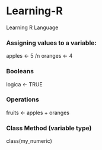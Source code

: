 # Learning-R
Learning R Language



### Assigning values to a variable:
apples <- 5 /n
oranges <- 4

### Booleans
logica <- TRUE

### Operations
fruits <- apples + oranges

### Class Method (variable type)
class(my_numeric)
